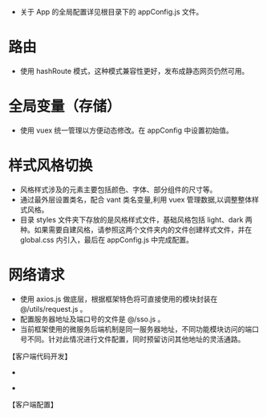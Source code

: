 - 关于 App 的全局配置详见根目录下的 appConfig.js 文件。

# 路由

- 使用 hashRoute 模式，这种模式兼容性更好，发布成静态网页仍然可用。

# 全局变量（存储）

- 使用 vuex 统一管理以方便动态修改。在 appConfig 中设置初始值。

# 样式风格切换

- 风格样式涉及的元素主要包括颜色、字体、部分组件的尺寸等。
- 通过最外层设置类名，配合 vant 类名变量,利用 vuex 管理数据,以调整整体样式风格。
- 目录 styles 文件夹下存放的是风格样式文件，基础风格包括 light、dark 两种。如果需要自建风格，请参照这两个文件夹内的文件创建样式文件，并在 global.css 内引入，最后在 appConfig.js 中完成配置。

# 网络请求

- 使用 axios.js 做底层，根据框架特色将可直接使用的模块封装在 @/utils/request.js 。
- 配置服务器地址及端口号的文件是 @/sso.js 。
- 当前框架使用的微服务后端机制是同一服务器地址，不同功能模块访问的端口号不同。针对此情况进行文件配置，同时预留访问其他地址的灵活通路。










【客户端代码开发】
 - <form />
 - 



【客户端配置】

